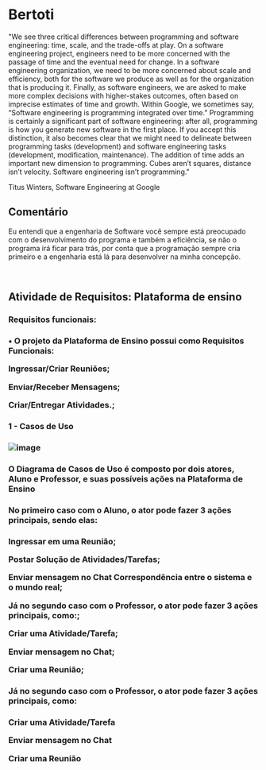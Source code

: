 # Bertoti

<p> "We see three critical differences between programming and software engineering: time, scale, and the trade-offs at play. On a software engineering project, engineers need to be more concerned with the passage of time and the eventual need for change. In a software engineering organization, we need to be more concerned about scale and efficiency, both for the software we produce as well as for the organization that is producing it. Finally, as software engineers, we are asked to make more complex decisions with higher-stakes outcomes, often based on imprecise estimates of time and growth. Within Google, we sometimes say, “Software engineering is programming integrated over time.” Programming is certainly a significant part of software engineering: after all, programming is how you generate new software in the first place. If you accept this distinction, it also becomes clear that we might need to delineate between programming tasks (development) and software engineering tasks (development, modification, maintenance). The addition of time adds an important new dimension to programming. Cubes aren’t squares, distance isn’t velocity. Software engineering isn’t programming." 


Titus Winters, Software Engineering at Google </p>

<h2> Comentário </h2>

<p> Eu entendi que a engenharia de Software você sempre está preocupado com o desenvolvimento do programa e também a eficiência, se não o programa irá ficar para trás, por conta que a programação sempre cria primeiro e a engenharia está lá para desenvolver na minha concepção.</p>

<br>

<h2> Atividade de Requisitos: Plataforma de ensino </h2>

<h3> Requisitos funcionais: <h3>

<p> • O projeto da Plataforma de Ensino possui como Requisitos Funcionais:<br/> </p>
<p> Ingressar/Criar Reuniões;<br/> </p>
<p> Enviar/Receber Mensagens;<br/> </p>
<p> Criar/Entregar Atividades.;<br/> </p>
    
<h3> 1 - Casos de Uso <h3>

![image](https://user-images.githubusercontent.com/102488914/203879148-48bfc6fd-95af-44d1-b7cf-fa1f4e441b8e.png)
    
<h3> O Diagrama de Casos de Uso é composto por dois atores, Aluno e Professor, e suas possíveis ações na Plataforma de Ensino <h3>

<h3> No primeiro caso com o Aluno, o ator pode fazer 3 ações principais, sendo elas: <h3>

<p> Ingressar em uma Reunião; <br/> </p>
<p> Postar Solução de Atividades/Tarefas; <br/> </p>
<p> Enviar mensagem no Chat Correspondência entre o sistema e o mundo real; <br/> </p>
<p> Já no segundo caso com o Professor, o ator pode fazer 3 ações principais, como:; <br/> </p>
<p> Criar uma Atividade/Tarefa; <br/> </p>
<p> Enviar mensagem no Chat; <br/> </p>
<p> Criar uma Reunião; <br/> </p>
    
<h3> Já no segundo caso com o Professor, o ator pode fazer 3 ações principais, como: <h3>

<p> Criar uma Atividade/Tarefa <br/> </p>
<p> Enviar mensagem no Chat <br/> </p>
<p> Criar uma Reunião <br/> </p>

